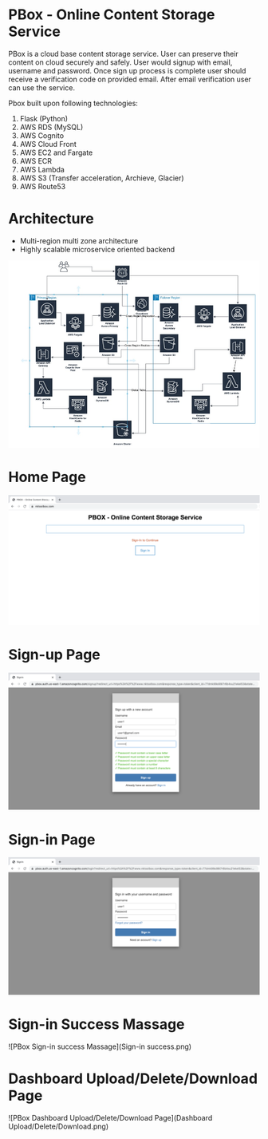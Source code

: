 # PBox - Online Content Storage Service

PBox is a cloud base content storage service. User can preserve their content on cloud securely and safely. User would signup with email, username and password. Once sign up process is complete user should receive a verification code on provided email. After email verification user can use the service.

Pbox built upon following technologies:

1. Flask (Python)
2. AWS RDS (MySQL)
3. AWS Cognito
4. AWS Cloud Front
5. AWS EC2 and Fargate
6. AWS ECR
7. AWS Lambda
8. AWS S3 (Transfer acceleration, Archieve, Glacier)
9. AWS Route53

# Architecture

* Multi-region multi zone architecture
* Highly scalable microservice oriented backend 

![PBox Architecture](pbox.jpeg)


# Home Page
![PBox Home Page](Home.png)

# Sign-up Page
![PBox Sign-up Page](Sign-up.png)

# Sign-in Page
![PBox Sign-in Page](log-in.png)

# Sign-in Success Massage
![PBox Sign-in success Massage](Sign-in success.png)

# Dashboard Upload/Delete/Download Page
![PBox Dashboard Upload/Delete/Download Page](Dashboard Upload/Delete/Download.png)
